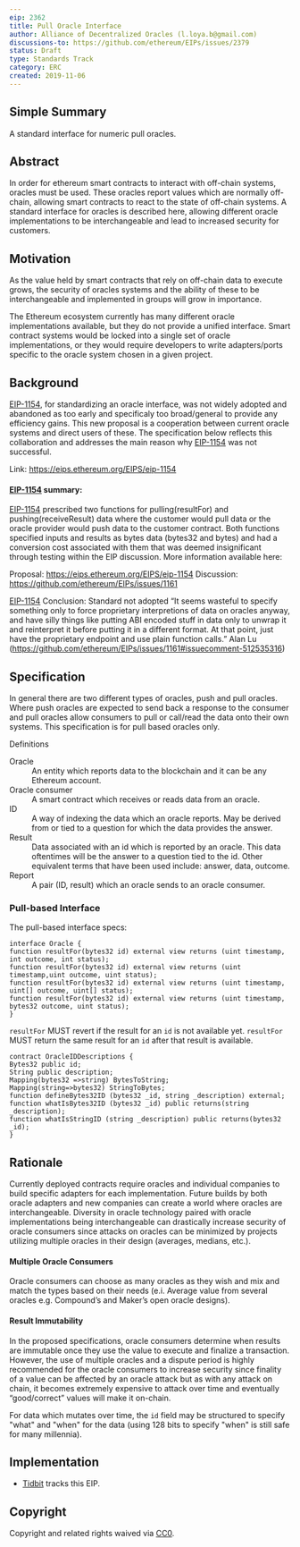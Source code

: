 ```yaml
---
eip: 2362
title: Pull Oracle Interface
author: Alliance of Decentralized Oracles (l.loya.b@gmail.com)
discussions-to: https://github.com/ethereum/EIPs/issues/2379
status: Draft
type: Standards Track
category: ERC
created: 2019-11-06
---
```


## Simple Summary

A standard interface for numeric pull oracles.

## Abstract

In order for ethereum smart contracts to interact with off-chain systems, oracles must be used. These oracles report values which are normally off-chain, allowing smart contracts to react to the state of off-chain systems. A standard interface for oracles is described here, allowing different oracle implementations to be interchangeable and lead to increased security for customers.  

## Motivation

As the value held by smart contracts that rely on off-chain data to execute grows, the security of oracles systems and the ability of these to be interchangeable and implemented in groups will grow in importance. 

The Ethereum ecosystem currently has many different oracle implementations available, but they do not provide a unified interface. Smart contract systems would be locked into a single set of oracle implementations, or they would require developers to write adapters/ports specific to the oracle system chosen in a given project.


## Background
[EIP-1154](https://eips.ethereum.org/EIPS/eip-1154), for standardizing an oracle interface, was not widely adopted and abandoned as too early and specificaly too broad/general to provide any efficiency gains. This new proposal is a cooperation between current oracle systems and direct users of these. The specification below reflects this collaboration and addresses the main reason why [EIP-1154](https://eips.ethereum.org/EIPS/eip-1154) was not successful.

Link:  https://eips.ethereum.org/EIPS/eip-1154

#### [EIP-1154](https://eips.ethereum.org/EIPS/eip-1154) summary:
[EIP-1154](https://eips.ethereum.org/EIPS/eip-1154) prescribed two functions for pulling(resultFor) and pushing(receiveResult) data where the customer would pull data or the oracle provider would push data to the customer contract. Both functions specified inputs and results as bytes data (bytes32 and bytes) and had a conversion cost associated with them that was deemed insignificant through testing within the EIP discussion. More information available here: 

Proposal: https://eips.ethereum.org/EIPS/eip-1154
Discussion: https://github.com/ethereum/EIPs/issues/1161
 
[EIP-1154](https://eips.ethereum.org/EIPS/eip-1154) Conclusion: Standard not adopted
“It seems wasteful to specify something only to force proprietary interpretions of data on oracles anyway, and have silly things like putting ABI encoded stuff in data only to unwrap it and reinterpret it before putting it in a different format. At that point, just have the proprietary endpoint and use plain function calls.” Alan Lu (https://github.com/ethereum/EIPs/issues/1161#issuecomment-512535316) 
 

## Specification

In general there are two different types of oracles, push and pull oracles. Where push oracles are expected to send back a response to the consumer and pull oracles allow consumers to pull or call/read the data onto their own systems. This specification is for pull based oracles only.


Definitions


<dl>
<dt>Oracle</dt>
<dd>An entity which reports data to the blockchain and it can be any Ethereum account.</dd>
<dt>Oracle consumer</dt>
<dd>A smart contract which receives or reads data from an oracle.</dd>
<dt>ID</dt>
<dd>A way of indexing the data which an oracle reports. May be derived from or tied to a question for which the data provides the answer.</dd>
<dt>Result</dt>
<dd>Data associated with an id which is reported by an oracle. This data oftentimes will be the answer to a question tied to the id. Other equivalent terms that have been used include: answer, data, outcome.</dd>
<dt>Report</dt>
<dd>A pair (ID, result) which an oracle sends to an oracle consumer.</dd>
</dl>


### Pull-based Interface

The pull-based interface specs:

```solidity
interface Oracle {
function resultFor(bytes32 id) external view returns (uint timestamp, int outcome, int status);
function resultFor(bytes32 id) external view returns (uint timestamp,uint outcome, uint status);
function resultFor(bytes32 id) external view returns (uint timestamp, uint[] outcome, uint[] status);
function resultFor(bytes32 id) external view returns (uint timestamp, bytes32 outcome, uint status);
}
```

`resultFor` MUST revert if the result for an `id` is not available yet.
`resultFor` MUST return the same result for an `id` after that result is available.

```solidity
contract OracleIDDescriptions {
Bytes32 public id;
String public description;
Mapping(bytes32 =>string) BytesToString;
Mapping(string=>bytes32) StringToBytes;
function defineBytes32ID (bytes32 _id, string _description) external;
function whatIsBytes32ID (bytes32 _id) public returns(string _description);
function whatIsStringID (string _description) public returns(bytes32 _id);
}
```

## Rationale
Currently deployed contracts require oracles and individual companies to build specific adapters for each implementation. Future builds by both oracle adapters and new companies can create a world where oracles are interchangeable.  Diversity in oracle technology paired with oracle implementations being interchangeable can drastically increase security of oracle consumers since attacks on oracles can be minimized by projects utilizing multiple oracles in their design (averages, medians, etc.). 


#### Multiple Oracle Consumers

Oracle consumers can choose as many oracles as they wish and mix and match the types based on their needs (e.i. Average value from several oracles e.g. Compound’s and Maker’s open oracle designs).



#### Result Immutability

In the proposed specifications, oracle consumers determine when results are immutable once they use the value to execute and finalize a transaction. However, the use of multiple oracles and a dispute period is highly recommended for the oracle consumers to increase security since finality of a value can be affected by an oracle attack but as with any attack on chain, it becomes extremely expensive to attack over time and eventually “good/correct” values will make it on-chain. 


For data which mutates over time, the `id` field may be structured to specify "what" and "when" for the data (using 128 bits to specify "when" is still safe for many millennia).

## Implementation

* [Tidbit](https://github.com/levelkdev/tidbit) tracks this EIP.


## Copyright

Copyright and related rights waived via [CC0](https://creativecommons.org/publicdomain/zero/1.0/).






